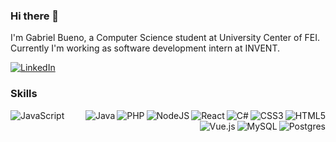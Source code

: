 ### Hi there 👋

I'm Gabriel Bueno, a Computer Science student at University Center of FEI. Currently I'm working as software development intern at INVENT.

[<img alt="LinkedIn" src="https://img.shields.io/badge/linkedin%20-%230077B5.svg?&style=for-the-badge&logo=linkedin&logoColor=white"/>](https://www.linkedin.com/in/gabriel-vr-bueno/)

### Skills
<img align="left" alt="JavaScript" src="https://img.shields.io/badge/javascript%20-%23323330.svg?&style=for-the-badge&logo=javascript&logoColor=%23F7DF1E"/>
<img align="right" alt="HTML5" src="https://img.shields.io/badge/html5%20-%23E34F26.svg?&style=for-the-badge&logo=html5&logoColor=white"/>
<img align="right" alt="CSS3" src="https://img.shields.io/badge/css3%20-%231572B6.svg?&style=for-the-badge&logo=css3&logoColor=white"/>
<img align="right" alt="C#" src="https://img.shields.io/badge/c%23%20-%23239120.svg?&style=for-the-badge&logo=c-sharp&logoColor=white"/>
<img align="right" alt="React" src="https://img.shields.io/badge/react%20-%2320232a.svg?&style=for-the-badge&logo=react&logoColor=%2361DAFB"/>
<img align="right" alt="NodeJS" src="https://img.shields.io/badge/node.js%20-%2343853D.svg?&style=for-the-badge&logo=node.js&logoColor=white"/>
<img align="right" alt="PHP" src="https://img.shields.io/badge/php-%23777BB4.svg?&style=for-the-badge&logo=php&logoColor=white"/>
<img align="right" alt="Java" src="https://img.shields.io/badge/java-%23ED8B00.svg?&style=for-the-badge&logo=java&logoColor=white"/>
<img align="right" alt="Postgres" src ="https://img.shields.io/badge/postgres-%23316192.svg?&style=for-the-badge&logo=postgresql&logoColor=white"/>
<img align="right" alt="MySQL" src="https://img.shields.io/badge/mysql-%2300f.svg?&style=for-the-badge&logo=mysql&logoColor=white"/>
<img align="right" alt="Vue.js" src="https://img.shields.io/badge/vuejs%20-%2335495e.svg?&style=for-the-badge&logo=vue.js&logoColor=%234FC08D"/>


